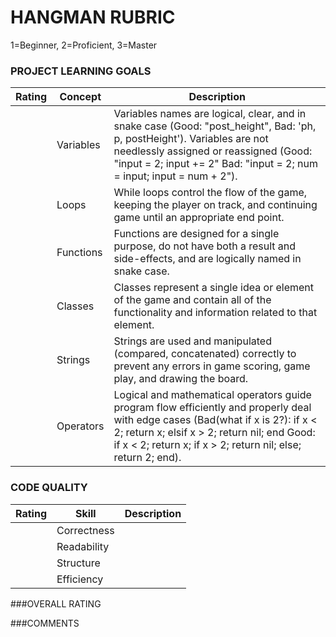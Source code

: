 # HANGMAN RUBRIC

1=Beginner, 2=Proficient, 3=Master

### PROJECT LEARNING GOALS

| Rating | Concept    | Description
|--------|------------|-----------------------------------------------------------
|        | Variables  | Variables names are logical, clear, and in snake case (Good: "post_height", Bad: 'ph, p, postHeight'). Variables are not needlessly assigned or reassigned (Good: "input = 2; input += 2" Bad: "input = 2; num = input; input = num + 2"). |
|        | Loops      | While loops control the flow of the game, keeping the player on track, and continuing game until an appropriate end point. |
|        | Functions  | Functions are designed for a single purpose, do not have both a result and side-effects, and are logically named in snake case. |
|        | Classes    | Classes represent a single idea or element of the game and contain all of the functionality and information related to that element. |
|        | Strings    | Strings are used and manipulated (compared, concatenated) correctly to prevent any errors in game scoring, game play, and drawing the board. |
|        | Operators  | Logical and mathematical operators guide program flow efficiently and properly deal with edge cases (Bad(what if x is 2?): if x < 2; return x; elsif x > 2; return nil; end Good: if x < 2; return x; if x > 2; return nil; else; return 2; end). |


### CODE QUALITY

| Rating | Skill          | Description
|--------|----------------|-----------------------------------------------------------
|        | Correctness    |
|        | Readability    |  
|        | Structure      |
|        | Efficiency     |


###OVERALL RATING



###COMMENTS
